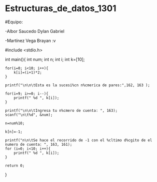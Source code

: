 # Estructuras_de_datos_1301
#Equipo:

-Albor Saucedo Dylan Gabriel

-Martínez Vega Brayan :v


#include <stdio.h>

int main(){
    int num;
    int n;
    int i;
    int k=[10];
    
    for(i=0; i<10; i++){
        k[i]=(i+1)*2;
    }
    
	printf("\n\n\tEsta es la sucesi%cn n%cmerica de pares:",162, 163 );
	
    for(i=9; i>=0; i--){    
        printf(" %d ", k[i]);
    }

	printf("\n\n\tIngresa tu n%cmero de cuenta: ", 163);
    scanf("\n\t%d", &num);

    n=num%10;

    k[n]=-1;

	printf("n\n\tSe hace el recorrido de -1 con el %cltimo d%cgito de el numero de cuenta: ", 163, 161);
    for (i=0; i<10; i++){
        printf(" %d ", k[i]);
    }

    return 0;
}
